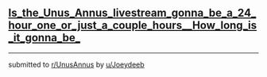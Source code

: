 ## [Is_the_Unus_Annus_livestream_gonna_be_a_24_hour_one_or_just_a_couple_hours__How_long_is_it_gonna_be_](https://www.reddit.com/r/UnusAnnus/comments/jrx7y1/is_the_unus_annus_livestream_gonna_be_a_24_hour/)


---

submitted to [r/UnusAnnus](https://www.reddit.com/r/UnusAnnus) by [u/Joeydeeb](https://www.reddit.com/user/Joeydeeb)
